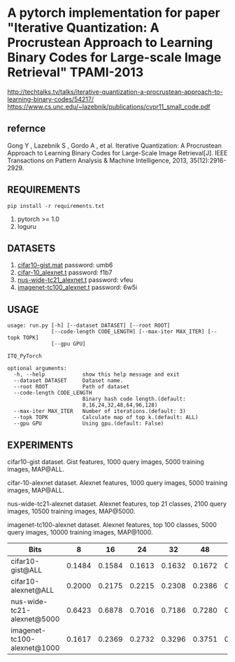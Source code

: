 # A pytorch implementation for paper "Iterative Quantization: A Procrustean Approach to Learning Binary Codes for Large-scale Image Retrieval" TPAMI-2013

http://techtalks.tv/talks/iterative-quantization-a-procrustean-approach-to-learning-binary-codes/54217/
https://www.cs.unc.edu/~lazebnik/publications/cvpr11_small_code.pdf

## refernce
Gong Y , Lazebnik S , Gordo A , et al. Iterative Quantization: A Procrustean Approach to Learning Binary Codes for Large-Scale Image Retrieval[J]. IEEE Transactions on Pattern Analysis & Machine Intelligence, 2013, 35(12):2916-2929.

## REQUIREMENTS
`pip install -r requirements.txt`

1. pytorch >= 1.0
2. loguru

## DATASETS
1. [cifar10-gist.mat](https://pan.baidu.com/s/1qE9KiAOTNs5ORn_WoDDwUg) password: umb6
2. [cifar-10_alexnet.t](https://pan.baidu.com/s/1ciJIYGCfS3m0marQvatNjQ) password: f1b7
3. [nus-wide-tc21_alexnet.t](https://pan.baidu.com/s/1YglFwoxB-3j7xTEyAc8ykw) password: vfeu
4. [imagenet-tc100_alexnet.t](https://pan.baidu.com/s/1ayv4wdtCOzEDsJy01SjRew) password: 6w5i

## USAGE
```
usage: run.py [-h] [--dataset DATASET] [--root ROOT]
              [--code-length CODE_LENGTH] [--max-iter MAX_ITER] [--topk TOPK]
              [--gpu GPU]

ITQ_PyTorch

optional arguments:
  -h, --help            show this help message and exit
  --dataset DATASET     Dataset name.
  --root ROOT           Path of dataset
  --code-length CODE_LENGTH
                        Binary hash code length.(default:
                        8,16,24,32,48,64,96,128)
  --max-iter MAX_ITER   Number of iterations.(default: 3)
  --topk TOPK           Calculate map of top k.(default: ALL)
  --gpu GPU             Using gpu.(default: False)
```

## EXPERIMENTS
cifar10-gist dataset. Gist features, 1000 query images, 5000 training images, MAP@ALL.

cifar-10-alexnet dataset. Alexnet features, 1000 query images, 5000 training images, MAP@ALL.

nus-wide-tc21-alexnet dataset. Alexnet features, top 21 classes, 2100 query images, 10500 training images, MAP@5000.

imagenet-tc100-alexnet dataset. Alexnet features, top 100 classes, 5000 query images, 10000 training images, MAP@1000.

   Bits     | 8 | 16 | 24 | 32 | 48 | 64 | 96 | 128 
   ---        |   ---  |   ---   |   ---   |   ---   |   ---   |   ---   |   ---   |   ---   
  cifar10-gist@ALL  | 0.1484 | 0.1584 | 0.1613 | 0.1632 | 0.1672 | 0.1688 | 0.1726  | 0.1749
  cifar10-alexnet@ALL | 0.2000 | 0.2175 | 0.2215 | 0.2308 | 0.2386 | 0.2490 | 0.2551 | 0.2623
  nus-wide-tc21-alexnet@5000 | 0.6423 | 0.6878 | 0.7016 | 0.7186 | 0.7280 | 0.7389 | 0.7500 | 0.7539
  imagenet-tc100-alexnet@1000 | 0.1617 | 0.2369 | 0.2732 | 0.3296 | 0.3751 | 0.4076 | 0.4418 | 0.4554

